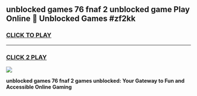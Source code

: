
## unblocked games 76 fnaf 2 unblocked game Play Online 👋 Unblocked Games #zf2kk
<h3>
<a href="https://premium.freeplayer.one?title=unblocked_games_76_fnaf_2&ref=21F">CLICK TO PLAY</a></h3>
<hr>

<h3>
<a href="https://premium.freeplayer.one?title=unblocked_games_76_fnaf_2&ref=21F">CLICK 2 PLAY</a>
  
</h3>

<a href="https://premium.freeplayer.one?title=unblocked_games_76_fnaf_2&ref=21F/"><img src="https://clearcache.store/games.png"></a>


**unblocked games 76 fnaf 2 games unblocked: Your Gateway to Fun and Accessible Online Gaming**
